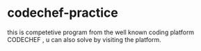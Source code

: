 # codechef-practice
this is competetive program from the well known coding platform CODECHEF , u can also solve by visiting the platform.

